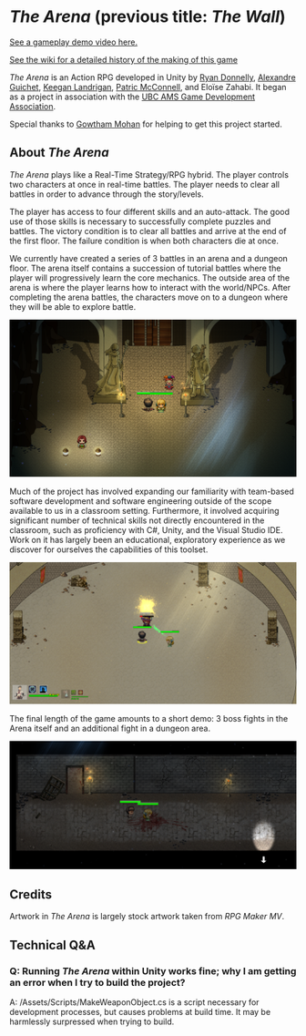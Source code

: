 # _The Arena_ (previous title: _The Wall_)

[See a gameplay demo video here.](https://www.youtube.com/watch?v=tgpHvAOiN-0)

[See the wiki for a detailed history of the making of this game](https://github.com/keeganland/the-arena-agda/wiki)

_The Arena_ is an Action RPG developed in Unity by [Ryan Donnelly](https://github.com/ryanfd), [Alexandre Guichet](https://github.com/alexandreguichet), [Keegan Landrigan](https://github.com/keeganland), [Patric McConnell](https://github.com/PatricMc42), and Eloïse Zahabi. It began as a project in association with the [UBC AMS Game Development Association](http://www.amsgda.com/).

Special thanks to [Gowtham Mohan](https://bitbucket.org/Gowtham100/) for helping to get this project started.

## About _The Arena_

_The Arena_ plays like a Real-Time Strategy/RPG hybrid. The player controls two characters at once in real-time battles. The player needs to clear all battles in order to advance through the story/levels. 

The player has access to four different skills and an auto-attack. The good use of those skills is necessary to successfully complete puzzles and battles. The victory condition is to clear all battles and arrive at the end of the first floor. The failure condition is when both characters die at once. 

We currently have created a series of 3 battles in an arena and a dungeon floor. The arena itself contains a succession of tutorial battles where the player will progressively learn the core mechanics. The outside area of the arena is where the player learns how to interact with the world/NPCs. After completing the arena battles, the characters move on to a dungeon where they will be able to explore battle.


![](ImagesGitReadme/TheArena.PNG)

Much of the project has involved expanding our familiarity with team-based software development and software engineering outside of the scope available to us in a classroom setting. Furthermore, it involved acquiring significant number of technical skills not directly encountered in the classroom, such as proficiency with C#, Unity, and the Visual Studio IDE. Work on it has largely been an educational, exploratory experience as we discover for ourselves the capabilities of this toolset.

![](ImagesGitReadme/TheArena1.PNG)

The final length of the game amounts to a short demo: 3 boss fights in the Arena itself and an additional fight in a dungeon area.

![](ImagesGitReadme/TheArena2.PNG)

## Credits

Artwork in _The Arena_ is largely stock artwork taken from _RPG Maker MV_. 

## Technical Q&A

### Q: Running _The Arena_ within Unity works fine; why I am getting an error when I try to build the project?
A: /Assets/Scripts/MakeWeaponObject.cs is a script necessary for development processes, but causes problems at build time. It may be harmlessly surpressed when trying to build. 
